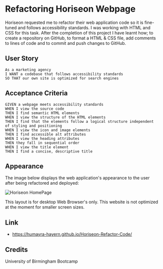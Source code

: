 # Refactoring Horiseon Webpage
Horiseon requested me to refactor their web application code so it is fine-tuned and follows accessibility standards. I was working with HTML and CSS for this task. After the completion of this project I have learnt how; to create a repository on GitHub, to format a HTML & CSS file, add comments to lines of code and to commit and push changes to GitHub.



## User Story 
```
As a marketing agency
I WANT a codebase that follows accessibility standards
SO THAT our own site is optimized for search engines
```

## Acceptance Criteria 
```
GIVEN a webpage meets accessibility standards
WHEN I view the source code
THEN I find semantic HTML elements
WHEN I view the structure of the HTML elements
THEN I find that the elements follow a logical structure independent of styling and positioning
WHEN I view the icon and image elements
THEN I find accessible alt attributes
WHEN I view the heading attributes
THEN they fall in sequential order
WHEN I view the title element
THEN I find a concise, descriptive title
```

## Appearance
The image below displays the web application's appearance to the user after being refactored and deployed: 

![Horiseon HomePage](https://user-images.githubusercontent.com/95111780/169420675-c30c4f63-18a8-42fd-a509-44a12c766be3.PNG)

This layout is for desktop Web Browser's only. This website is not optimized at the moment for smaller screen sizes. 

## Link
* https://humayra-hayern.github.io/Horiseon-Refactor-Code/


## Credits
University of Birmingham Bootcamp
